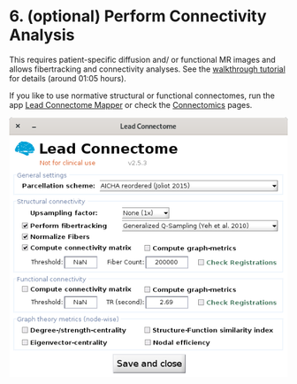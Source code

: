 # 6. (optional) Perform Connectivity Analysis

This requires patient-specific diffusion and/ or functional MR images and allows fibertracking and connectivity analyses. See the [walkthrough tutorial](https://www.lead-dbs.org/helpsupport/knowledge-base/walkthrough-videos/) for details (around 01:05 hours).

If you like to use normative structural or functional connectomes, run the app [Lead Connectome Mapper](../connectomics/lead-mapper.md) or check the [Connectomics](../connectomics/connectomic-analyses/) pages.

![](../.gitbook/assets/lead-connectome-inside-lead-dbs.png)
